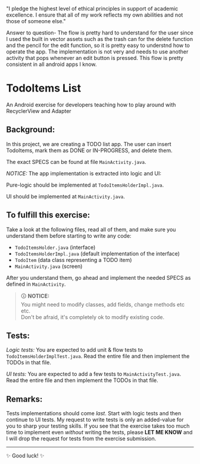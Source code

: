"I pledge the highest level of ethical principles in support of academic excellence.  I ensure that all of my work reflects my own abilities and not those of someone else."


Answer to question- The flow is pretty hard to understand for the user since I used the built in vector assets such as the trash can for the delete function and the pencil for the edit function, so it is pretty easy to understnd how to operate the app.
The implementation is not very and needs to use another activity that pops whenever an edit button is pressed.
This flow is pretty consistent in all android apps I know.


# TodoItems List

An Android exercise for developers teaching how to play around with RecyclerView and Adapter

## Background:

In this project, we are creating a TODO list app.
The user can insert TodoItems, mark them as DONE or IN-PROGRESS, and delete them.

The exact SPECS can be found at file `MainActivity.java`.

*NOTICE:*
The app implementation is extracted into logic and UI:

Pure-logic should be implemented at `TodoItemsHolderImpl.java`.

UI should be implemented at `MainActivity.java`.  

## To fulfill this exercise:

Take a look at the following files, read all of them, and make sure you understand them before starting to write any code:
* `TodoItemsHolder.java` (interface)
* `TodoItemsHolderImpl.java` (default implementation of the interface)
* `TodoItem` (data class representing a TODO item)
* `MainActivity.java` (screen)

After you understand them, go ahead and implement the needed SPECS as defined in `MainActivity`.

> 🛈 **NOTICE:** \
> You might need to modify classes, add fields, change methods etc etc.  
> Don't be afraid, it's completely ok to modify existing code.

## Tests:

*Logic tests:*
You are expected to add unit & flow tests to `TodoItemsHolderImplTest.java`.
Read the entire file and then implement the TODOs in that file. 

*UI tests:*
You are expected to add a few tests to `MainActivityTest.java`.
Read the entire file and then implement the TODOs in that file.

## Remarks:

Tests implementations should come *last*. Start with logic tests and then continue to UI tests. 
My request to write tests is only an added-value for you to sharp your testing skills.
If you see that the exercise takes too much time to implement even *without* writing the tests,
please **LET ME KNOW** and I will drop the request for tests from the exercise submission.

---

✨ Good luck! ✨
